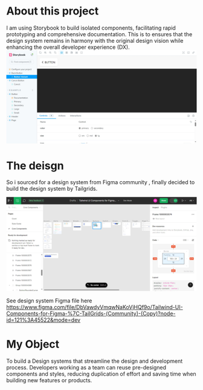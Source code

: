 # About this project
I am using Storybook to build isolated components, facilitating rapid prototyping and comprehensive documentation. This is to  ensures that the design system remains in harmony with the original design vision while enhancing the overall developer experience (DX).
![Screenshot](https://github.com/lamodots/TailgridsUIComponents/blob/main/Web%20capture_6-9-2023_163458_localhost.jpeg)

# The deisgn
So i sourced for a design system from Figma community , finally decided to build the design system by Tailgrids.

![](https://github.com/lamodots/TailgridsUIComponents/blob/main/public/Web%20capture_6-9-2023_1704_www.figma.com.jpeg)

See design system Figma file here https://www.figma.com/file/DbVawdyVmqwNaKoVjHQf9o/Tailwind-UI-Components-for-Figma-%7C-TailGrids-(Community)-(Copy)?node-id=121%3A45522&mode=dev

# My Object
To build a Design systems that streamline the design and development process. Developers working as a team can reuse pre-designed components and styles, reducing duplication of effort and saving time when building new features or products.


